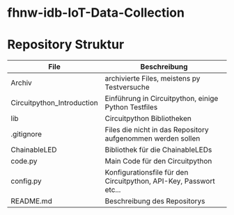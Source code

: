 # fhnw-idb-IoT-Data-Collection

# Repository Struktur

| File | Beschreibung |
| ------ | ------ |
| Archiv | archivierte Files, meistens py Testversuche | 
| Circuitpython_Introduction | Einführung in Circuitpython, einige Python Testfiles |
| lib | Circuitpython Bibliotheken |
| .gitignore | Files die nicht in das Repository aufgenommen werden sollen |
| ChainableLED | Bibliothek für die ChainableLEDs |
| code.py | Main Code für den Circuitpython | 
| config.py | Konfigurationsfile für den Circuitpython, API-Key, Passwort etc... |
| README.md | Beschreibung des Repositorys |
